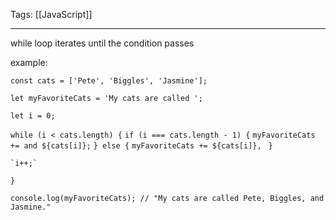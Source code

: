 
Tags: [[JavaScript]]

---
 
while loop iterates until the condition passes

example:

`const cats = ['Pete', 'Biggles', 'Jasmine'];`

`let myFavoriteCats = 'My cats are called ';`

`let i = 0;`

`while (i < cats.length) {`
	`if (i === cats.length - 1) {`
		`myFavoriteCats += and ${cats[i]};`
	`} else {`
		`myFavoriteCats += ${cats[i]}, `
	`}`
	
	`i++;`
`}`

`console.log(myFavoriteCats); // "My cats are called Pete, Biggles, and Jasmine."`